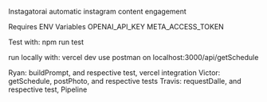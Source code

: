 Instagatorai automatic instagram content engagement

Requires ENV Variables
OPENAI_API_KEY
META_ACCESS_TOKEN

Test with:
npm run test

run locally with:
vercel dev
use postman on localhost:3000/api/getSchedule

Ryan: buildPrompt, and respective test, vercel integration
Victor: getSchedule, postPhoto, and respective tests
Travis: requestDalle, and respective test, Pipeline
